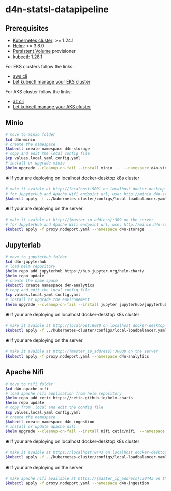 # d4n-statsl-datapipeline 

## Prerequisites

- [Kubernetes cluster](https://kubernetes.io/docs/concepts/overview/components/): >= 1.24.1
- [Helm](https://helm.sh/docs/intro/install/): >= 3.8.0
- [Persistent Volume](https://kubernetes.io/docs/concepts/storage/persistent-volumes/) provisioner
- [kubectl](https://kubernetes.io/docs/tasks/tools/install-kubectl/): 1.28.1

For EKS clusters follow the links:

- [aws cli](https://docs.aws.amazon.com/fr_fr/cli/latest/userguide/getting-started-install.html)
- [Let kubectl manage your EKS cluster](https://docs.aws.amazon.com/eks/latest/userguide/create-kubeconfig.html)

For AKS cluster follow the links:

- [az cli](https://learn.microsoft.com/en-us/cli/azure/install-azure-cli)
- [Let kubectl manage your AKS cluster](https://learn.microsoft.com/en-us/azure/aks/tutorial-kubernetes-deploy-cluster?tabs=azure-cli#connect-to-cluster-using-kubectl)

## Minio 

```bash
# move to minio folder
$cd d4n-minio
# create the namespace
$kubectl create namespace d4n-storage
# copy and edit the local config file
$cp values.local.yaml config.yaml
# install or upgrade minio
$helm upgrade --cleanup-on-fail --install minio  .  --namespace d4n-storage --values config.yaml
```

🛎️ If your are deploying on localhost docker-desktop k8s cluster
```bash
# make it avaible at http://localhost:9001 on localhost docker-desktop k8s cluster
# for JupyterHub and Apache Nifi endpoint url, use: http://minio.d4n-storage.svc.cluster.local:9000
$kubectl apply -f ../kubernetes-cluster/configs/local-loadbalancer.yaml
```

🛎️ If your are deploying on the server
```bash
# make it avaible at http://{master_ip_address}:309 on the server
# for JupyterHub and Apache Nifi endpoint url, use: http://minio.d4n-storage.svc.cluster.local:9000
$kubectl apply -f proxy.nodeport.yaml --namespace d4n-storage
```

## Jupyterlab


```bash
# move to jupyterhub folder
$cd d4n-jupyterhub
# load helm repository
$helm repo add jupyterhub https://hub.jupyter.org/helm-chart/
$helm repo update
# create the name space
$kubectl create namespace d4n-analytics
# copy and edit the local config file 
$cp values.local.yaml config.yaml
# install or upgrade the environement
$helm upgrade --cleanup-on-fail --install jupyter jupyterhub/jupyterhub  --namespace d4n-analytics --version=3.0.3 --values config.yaml
```

🛎️ If your are deploying on localhost docker-desktop k8s cluster
```bash
# make it avaible at http://localhost:8080 on localhost docker-desktop k8s cluster
$kubectl apply -f ../kubernetes-cluster/configs/local-loadbalancer.yaml
```

🛎️ If your are deploying on the server 
```bash
# make it avaible at http://{master_ip_address}:30808 on the server
$kubectl apply -f proxy.nodeport.yaml --namespace d4n-analytics
```

## Apache Nifi

```bash
# move to nifi folder
$cd d4n-apache-nifi
# load apache nifi application from helm repository
$helm repo add cetic https://cetic.github.io/helm-charts
$helm repo update
# copy from .local and edit the config file
$cp values.local.yaml config.yaml
# create the namespace 
$kubectl create namespace d4n-ingestion
# install or update apache nifi
$helm upgrade --cleanup-on-fail --install nifi cetic/nifi  --namespace d4n-ingestion --version=1.2.1 --values config.yaml
```

🛎️ If your are deploying on localhost docker-desktop k8s cluster
```bash
# make it avaible at https://localhost:8443 on localhost docker-desktop k8s cluster
$kubectl apply -f ../kubernetes-cluster/configs/local-loadbalancer.yaml
```

🛎️ If your are deploying on the server 
```bash
# make apache nifi available at https://{master_ip_address}:30443 on the server
$kubectl apply -f proxy.nodeport.yaml --namespace d4n-ingestion
```

